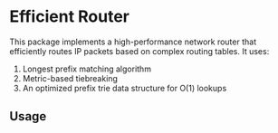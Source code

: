 # Efficient Router

This package implements a high-performance network router that efficiently routes IP packets based on complex routing tables. It uses:

1. Longest prefix matching algorithm
2. Metric-based tiebreaking
3. An optimized prefix trie data structure for O(1) lookups

## Usage
